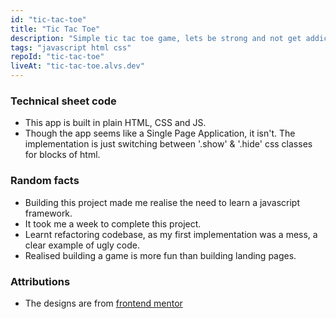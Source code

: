```yaml
---
id: "tic-tac-toe"
title: "Tic Tac Toe"
description: "Simple tic tac toe game, lets be strong and not get addicted."
tags: "javascript html css"
repoId: "tic-tac-toe"
liveAt: "tic-tac-toe.alvs.dev"
---
```


### Technical sheet code

-   This app is built in plain HTML, CSS and JS.
-   Though the app seems like a Single Page Application, it isn't. The implementation is just switching between '.show' & '.hide' css classes for blocks of html.

### Random facts

-   Building this project made me realise the need to learn a javascript framework.
-   It took me a week to complete this project.
-   Learnt refactoring codebase, as my first implementation was a mess, a clear example of ugly code.
-   Realised building a game is more fun than building landing pages.

### Attributions

-   The designs are from [frontend mentor](https://www.frontendmentor.io/challenges/tic-tac-toe-game-Re7ZF_E2v)
